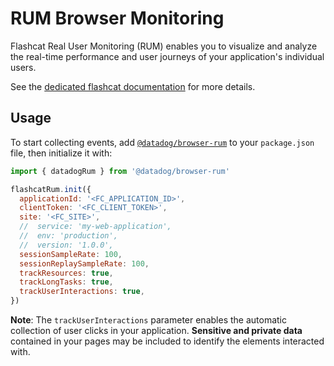 # RUM Browser Monitoring

Flashcat Real User Monitoring (RUM) enables you to visualize and analyze the real-time performance and user journeys of your application's individual users.

See the [dedicated flashcat documentation][1] for more details.

## Usage

To start collecting events, add [`@datadog/browser-rum`][2] to your `package.json` file, then initialize it with:

```javascript
import { datadogRum } from '@datadog/browser-rum'

flashcatRum.init({
  applicationId: '<FC_APPLICATION_ID>',
  clientToken: '<FC_CLIENT_TOKEN>',
  site: '<FC_SITE>',
  //  service: 'my-web-application',
  //  env: 'production',
  //  version: '1.0.0',
  sessionSampleRate: 100,
  sessionReplaySampleRate: 100,
  trackResources: true,
  trackLongTasks: true,
  trackUserInteractions: true,
})
```

**Note**: The `trackUserInteractions` parameter enables the automatic collection of user clicks in your application. **Sensitive and private data** contained in your pages may be included to identify the elements interacted with.

<!-- Note: all URLs should be absolute -->

[1]: https://docs.flashcat.cloud/zh/flashduty/rum/introduction
[2]: https://www.npmjs.com/package/@flashcatcloud/browser-rum
